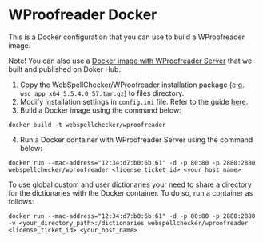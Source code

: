 # WProofreader Docker

This is a Docker configuration that you can use to build a WProofreader image. 

Note! You can also use a [Docker image with WProofreader Server](https://hub.docker.com/r/webspellchecker/wproofreader) that we built and published on Doker Hub.

1. Copy the WebSpellChecker/WProofreader installation package (e.g. `wsc_app_x64_5.5.4.0_57.tar.gz`) to files directory.
2. Modify installation settings in `config.ini` file. Refer to the guide [here](https://docs.webspellchecker.net/display/WebSpellCheckerServer55x/Automated+Installing+WebSpellChecker+on+Linux).
3. Build a Docker image using the command below:

```docker build -t webspellchecker/wproofreader```

4. Run a Docker container with WProofreader Server using the command below:

```docker run --mac-address="12:34:d7:b0:6b:61" -d -p 80:80 -p 2880:2880 webspellchecker/wproofreader <license_ticket_id> <your_host_name>```

To use global custom and user dictionaries your need to share a directory for the dictionaries with the Docker container. To do so, run a container as follows:

```docker run --mac-address="12:34:d7:b0:6b:61" -d -p 80:80 -p 2880:2880 -v <your_directory_path>:/dictionaries webspellchecker/wproofreader <license_ticket_id> <your_host_name>```
